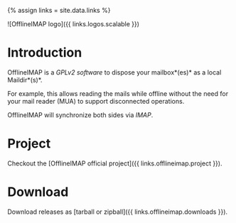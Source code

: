 
{% assign links = site.data.links %}

<!--

Duplicate the less possible information that should stand in the README at
Github.

-->

![OfflineIMAP logo]({{ links.logos.scalable }})


# Introduction

OfflineIMAP is a *GPLv2 software* to dispose your mailbox*(es)* as a local Maildir*(s)*.

For example, this allows reading the mails while offline without the need for your mail reader (MUA) to support disconnected operations.

OfflineIMAP will synchronize both sides via *IMAP*.


# Project

Checkout the [OfflineIMAP official project]({{ links.offlineimap.project }}).

# Download

Download releases as [tarball or zipball]({{ links.offlineimap.downloads }}).



<!--
vim: spelllang=en ts=2 expandtab:
-->
